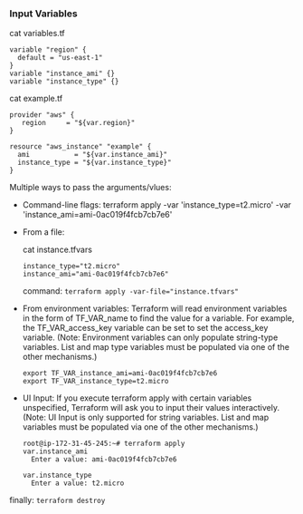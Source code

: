 ### Input Variables

 cat variables.tf
 
    variable "region" {
      default = "us-east-1"
    }
    variable "instance_ami" {}
    variable "instance_type" {}
    
 cat example.tf
 
    provider "aws" {
       region     = "${var.region}"
    }

    resource "aws_instance" "example" {
      ami           = "${var.instance_ami}"
      instance_type = "${var.instance_type}"
    }
    
Multiple ways to pass the arguments/vlues:
    
 * Command-line flags: terraform apply -var 'instance_type=t2.micro' -var 'instance_ami=ami-0ac019f4fcb7cb7e6'
 
 * From a file: 
 
   cat instance.tfvars

       instance_type="t2.micro"
       instance_ami="ami-0ac019f4fcb7cb7e6"
   
   command: `terraform apply -var-file="instance.tfvars"`
   
  * From environment variables: Terraform will read environment variables in the form of TF_VAR_name to find the value for a variable. For example, the TF_VAR_access_key variable can be set to set the access_key variable. (Note: Environment variables can only populate string-type variables. List and map type variables must be populated via one of the other mechanisms.)
  
        export TF_VAR_instance_ami=ami-0ac019f4fcb7cb7e6
        export TF_VAR_instance_type=t2.micro
  
  * UI Input: If you execute terraform apply with certain variables unspecified, Terraform will ask you to input their values interactively. (Note: UI Input is only supported for string variables. List and map variables must be populated via one of the other mechanisms.)
  
        root@ip-172-31-45-245:~# terraform apply
        var.instance_ami
          Enter a value: ami-0ac019f4fcb7cb7e6

        var.instance_type
          Enter a value: t2.micro

   
finally: `terraform destroy`
    


   
